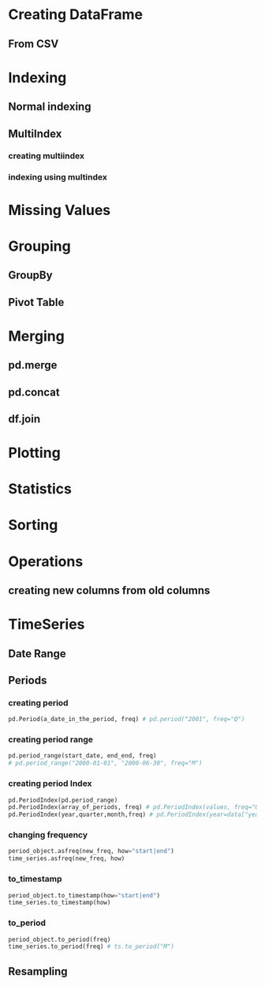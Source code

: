 # 
# Creating DataFrame
## From CSV
# Indexing
## Normal indexing
## MultiIndex
### creating multiindex
### indexing using multindex
# Missing Values
# Grouping
## GroupBy
## Pivot Table
# Merging
## pd.merge
## pd.concat
## df.join
# Plotting
# Statistics
# Sorting
# Operations
## creating new columns from old columns
# TimeSeries
## Date Range
## Periods
### creating period
```py
pd.Period(a_date_in_the_period, freq) # pd.period("2001", freq="Q")
```
### creating period range
```py
pd.period_range(start_date, end_end, freq) 
# pd.period_range("2000-01-01", "2000-06-30", freq="M")
```
### creating period Index
```py
pd.PeriodIndex(pd.period_range)
pd.PeriodIndex(array_of_periods, freq) # pd.PeriodIndex(values, freq="Q-DEC")
pd.PeriodIndex(year,quarter,month,freq) # pd.PeriodIndex(year=data["year"], quarter=data["quarter"],freq="Q")
```
### changing frequency
```py
period_object.asfreq(new_freq, how="start|end")
time_series.asfreq(new_freq, how)
```
### to_timestamp
```py
period_object.to_timestamp(how="start|end")
time_series.to_timestamp(how)
```
### to_period
```py
period_object.to_period(freq)
time_series.to_period(freq) # ts.to_period("M")
```
## Resampling